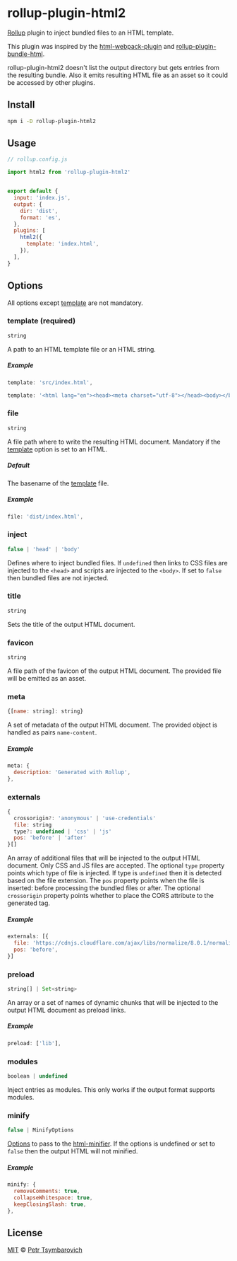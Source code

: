 # rollup-plugin-html2

[Rollup](https://github.com/rollup/rollup) plugin to inject bundled files to an HTML template.

This plugin was inspired by the
[html-webpack-plugin](https://webpack.js.org/plugins/html-webpack-plugin) and
[rollup-plugin-bundle-html](https://github.com/haifeng2013/rollup-plugin-bundle-html).

rollup-plugin-html2 doesn't list the output directory but gets entries from the
resulting bundle. Also it emits resulting HTML file as an asset so it could be accessed by other plugins.

## Install

```sh
npm i -D rollup-plugin-html2
```

## Usage

```js
// rollup.config.js

import html2 from 'rollup-plugin-html2'


export default {
  input: 'index.js',
  output: {
    dir: 'dist',
    format: 'es',
  },
  plugins: [
    html2({
      template: 'index.html',
    }),
  ],
}
```

## Options

All options except [template](#template-required) are not mandatory.

### template (required)

```js
string
```

A path to an HTML template file or an HTML string.

##### Example

```js
template: 'src/index.html',
```

```js
template: '<html lang="en"><head><meta charset="utf-8"></head><body></body></html>',
```

### file

```js
string
```

A file path where to write the resulting HTML document. Mandatory if the
[template](#template-required) option is set to an HTML.

##### Default

The basename of the [template](#template-required) file.

##### Example

```js
file: 'dist/index.html',
```

### inject

```js
false | 'head' | 'body'
```

Defines where to inject bundled files. If `undefined` then links to CSS files are injected to the `<head>`
and scripts are injected to the `<body>`. If set to `false` then bundled files are not injected.

### title

```js
string
```

Sets the title of the output HTML document.

### favicon

```js
string
```

A file path of the favicon of the output HTML document. The provided file will be emitted as an asset.

### meta

```js
{[name: string]: string}
```

A set of metadata of the output HTML document. The provided object is handled as pairs `name-content`.

##### Example

```js
meta: {
  description: 'Generated with Rollup',
},
```

### externals

```js
{
  crossorigin?: 'anonymous' | 'use-credentials'
  file: string
  type?: undefined | 'css' | 'js'
  pos: 'before' | 'after'
}[]
```

An array of additional files that will be injected to the output HTML document. Only CSS and JS files
are accepted. The optional `type` property points which type of file is injected. If type is `undefined`
then it is detected based on the file extension. The `pos` property points when the file is inserted:
before processing the bundled files or after. The optional `crossorigin` property points whether to place
the CORS attribute to the generated tag.

##### Example

```js
externals: [{
  file: 'https://cdnjs.cloudflare.com/ajax/libs/normalize/8.0.1/normalize.min.css',
  pos: 'before',
}]
```

### preload

```js
string[] | Set<string>
```

An array or a set of names of dynamic chunks that will be injected to the output HTML document
as preload links.

##### Example

```js
preload: ['lib'],
```

### modules

```js
boolean | undefined
```

Inject entries as modules. This only works if the output format supports modules.

### minify

```js
false | MinifyOptions
```

[Options](https://github.com/kangax/html-minifier#options-quick-reference) to pass to the
[html-minifier](https://github.com/kangax/html-minifier).
If the options is undefined or set to `false` then the output HTML will not minified.

##### Example

```js
minify: {
  removeComments: true,
  collapseWhitespace: true,
  keepClosingSlash: true,
},
```

## License

[MIT](LICENSE) © [Petr Tsymbarovich](mailto:petr@tsymbarovich.ru)
